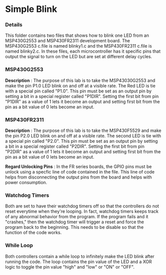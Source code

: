 # Simple Blink
### Details
This folder contains two files that shows how to blink one LED from an MSP430G2553 and MSP430FR2311 development board. The MSP430G2553 c.file is named blinky1.c and the MSP430FR2311 c.file is named blinky2.c. In these files, each microcontroller has it specific pins that  output the signal to turn on the LED but are set at different delay cycles. 

### MSP430G2553
**Description** : The purpose of this lab is to take the MSP43030G2553 and make the pin P1.0 LED blink on and off at a visible rate. The Red LED is tie with a special pin called "P1.0". This pin must be set as an output pin by setting a bit in a special register called "P1DIR". Setting the first bit from pin "P1DIR" as a value of 1 lets it become an output and setting first bit from the pin as a bit value of 0 lets become an input.

### MSP430FR2311
**Description** : The purpose of this lab is to take the MSP430F5529 and make the pin P2.0 LED blink on and off at a visible rate. The second LED is tie with a special pin called "P2.0". This pin must be set as an output pin by setting a bit in a special register called "P2DIR". Setting the first bit from pin "P2DIR" as a value of 1 lets it become an output and setting first bit from the pin as a bit value of 0 lets become an input.

**Regard Unlocking Pins** : In the FR series boards, the GPIO pins must be unlock using a specfic line of code contained in the file. This line of code helps from disconnecting the output pins from the board and helps with power consumption. 

### Watchdog Timers
Both are set to have their watchdog timers off so that the controllers do not reset everytime when they're looping. In fact, watchdog timers keeps track of any abnormal behavior from the program. If the program fails and it "crashes," then the watchdog timer will trigger a reset and force the program back to the beginning. This needs to be disable so that the function of the code works.

### While Loop
Both controllers contain a while loop to infinitely make the LED blink after running the code. The loop contains the pin value of the LED and a XOR logic to toggle the pin value "high" and "low" or "ON" or "OFF". 

